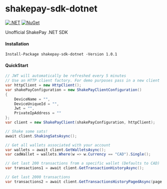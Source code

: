 # shakepay-sdk-dotnet

[![.NET](https://github.com/cillierscharl/shakepay-sdk-dotnet/actions/workflows/dotnet.yml/badge.svg)](https://github.com/cillierscharl/shakepay-sdk-dotnet/actions/workflows/dotnet.yml)
[![NuGet](https://img.shields.io/nuget/v/shakepay-sdk-dotnet)](https://www.nuget.org/packages/shakepay-sdk-dotnet/)

Unofficial ShakePay .NET SDK

#### Installation ####

```shell
Install-Package shakepay-sdk-dotnet -Version 1.0.1
```


#### QuickStart ####

```csharp
// JWT will automatically be refreshed every 5 minutes
// Use an HTTP client factory. For demo purposes pass in a new client
var httpClient = new HttpClient();
var shakePayConfiguration = new ShakePayClientConfiguration()
{
    DeviceName = "",
    DeviceUniqueId = "",
    Jwt = "",
    PrivateIpAddress = ""
};
var client = new ShakePayClient(shakePayConfiguration, httpClient);

// Shake some sats!
await client.ShakingSatsAsync();

// Get all wallets associated with your account
var wallets = await client.GetWalletsAsync();
var cadWallet = wallets.Where(w => w.Currency == "CAD").Single();

// Get last 200 transactions from a specific wallet (Defaults to CAD)
var transactions1 = await client.GetTransactionHistoryAsync();

// Get last 2000 transactions
var transactions2 = await client.GetTransactionsHistoryPagedAsync(page: 1, limit: 2000);
```
